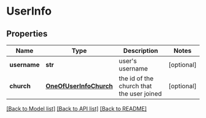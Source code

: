 # UserInfo

## Properties
Name | Type | Description | Notes
------------ | ------------- | ------------- | -------------
**username** | **str** | user&#x27;s username | [optional] 
**church** | [**OneOfUserInfoChurch**](OneOfUserInfoChurch.md) | the id of the church that the user joined | [optional] 

[[Back to Model list]](../README.md#documentation-for-models) [[Back to API list]](../README.md#documentation-for-api-endpoints) [[Back to README]](../README.md)

